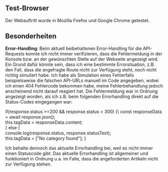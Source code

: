 ## Test-Browser
Der Webauftritt wurde in Mozilla Firefox und Google Chrome getestet.

## Besonderheiten
**Error-Handling**: Beim aktuell beibehaltenen Error-Handling für die API-Requests konnte ich nicht immer verifizieren, dass die Fehlermeldung in der Konsole bzw. an der gewünschten Stelle auf der Webseite angezeigt wird. Ein Grund dafür könnte sein, dass ich eine bestimmte Errorsituation, z.B. den Fall, dass die angefragte Route nicht zur Verfügung steht, noch nicht richtig simuliert habe. Ich habe als Simulation eines Fehlerfalls beispielsweise die falschen API-URLs manuell im Code angegeben, wobei ich einen 404 Fehlercode bekommen habe, meine Fehlerbehandlung jedoch anscheinend nicht darauf reagiert hat. Die Fehlermeldung war in Ordnung angezeigt worden, als ich z.B. beim folgenden Errorhandling direkt auf die Status-Codes eingegangen war:

if(response.status >=200 && response.status < 300) {\ 
    const responseData = await response.json();\
    this.tagData = responseData.content;\
} else {\
    console.log(response.status, response.statusText);\
    this.tagData = ["No category found"]; 
}

Ich behalte dennoch das aktuelle Errorhandling bei, weil es nicht immer einen Statuscode gibt. Das aktuelle Errorhandling ist allgemeiner und funktioniert in Ordnung u.a. im Falle, dass die angeforderten Artikeln nicht zur Verfügung stehen. 

  


